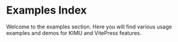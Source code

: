 # Examples Index

Welcome to the examples section. Here you will find various usage examples and demos for KIMU and VitePress features.
